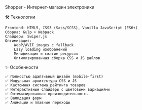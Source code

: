 Shopper - Интернет-магазин электроники

🛠 Технологии

    Frontend: HTML5, CSS3 (Sass/SCSS), Vanilla JavaScript (ES6+)
    Сборка: Gulp + Webpack
    Слайдеры: Swiper.js
    Оптимизация:
        WebP/AVIF images с fallback
        Lazy loading изображений
        Минификация и сжатие ресурсов
        Оптимизированная сборка CSS и JS файлов

✨ Особенности

    ✅ Полностью адаптивный дизайн (mobile-first)
    ✅ Модульная архитектура CSS и JS
    ✅ Кастомная система рейтинга товаров
    ✅ Интерактивные слайдеры с цветовыми вариациями
    ✅ Оптимизированная производительность
    ✅ Валидация форм
    ✅ Анимации и плавные переходы

